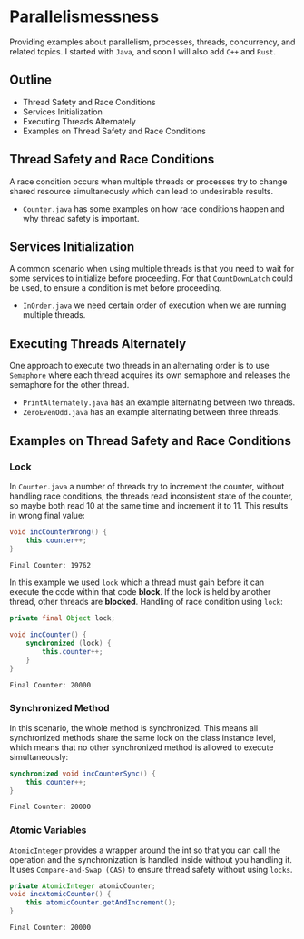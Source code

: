 # Parallelismessness

Providing examples about parallelism, processes, threads, concurrency, and related topics. I started with `Java`, and soon I will also add `C++` and `Rust`.

## Outline

- Thread Safety and Race Conditions
- Services Initialization
- Executing Threads Alternately
- Examples on Thread Safety and Race Conditions

## Thread Safety and Race Conditions

A race condition occurs when multiple threads or processes try to change shared resource simultaneously which can lead to undesirable results.

- `Counter.java` has some examples on how race conditions happen and why thread safety is important.

## Services Initialization

A common scenario when using multiple threads is that you need to wait for some services to initialize before proceeding. For that `CountDownLatch` could be used, to ensure a condition is met before proceeding.

- `InOrder.java` we need certain order of execution when we are running multiple threads.

## Executing Threads Alternately

One approach to execute two threads in an alternating order is to use `Semaphore` where each thread acquires its own semaphore and releases the semaphore for the other thread.

- `PrintAlternately.java` has an example alternating between two threads.
- `ZeroEvenOdd.java` has an example alternating between three threads.

## Examples on Thread Safety and Race Conditions

### Lock

In `Counter.java` a number of threads try to increment the counter, without handling race conditions, the threads read inconsistent state of the counter, so maybe both read 10 at the same time and increment it to 11. This results in wrong final value:

```java
void incCounterWrong() {
    this.counter++;
}
```

```bash
Final Counter: 19762
```

In this example we used `lock` which a thread must gain before it can execute the code within that code **block**. If the lock is held by another thread, other threads are **blocked**. Handling of race condition using `lock`:

```java
private final Object lock;

void incCounter() {
    synchronized (lock) {
        this.counter++;
    }
}
```

```bash
Final Counter: 20000
```

### Synchronized Method

In this scenario, the whole method is synchronized. This means all synchronized methods share the same lock on the class instance level, which means that no other synchronized method is allowed to execute simultaneously:

```java
synchronized void incCounterSync() {
    this.counter++;
}
```

```bash
Final Counter: 20000
```

### Atomic Variables

`AtomicInteger` provides a wrapper around the int so that you can call the operation and the synchronization is handled inside without you handling it. It uses `Compare-and-Swap (CAS)` to ensure thread safety without using `locks`.

```java
private AtomicInteger atomicCounter;
void incAtomicCounter() {
    this.atomicCounter.getAndIncrement();
}
```

```bash
Final Counter: 20000
```
